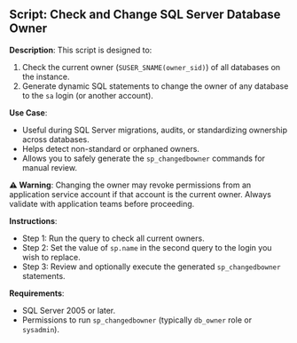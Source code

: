 ## Script: Check and Change SQL Server Database Owner

**Description**:
This script is designed to:
1. Check the current owner (`SUSER_SNAME(owner_sid)`) of all databases on the instance.
2. Generate dynamic SQL statements to change the owner of any database to the `sa` login (or another account).

**Use Case**:
- Useful during SQL Server migrations, audits, or standardizing ownership across databases.
- Helps detect non-standard or orphaned owners.
- Allows you to safely generate the `sp_changedbowner` commands for manual review.

**⚠️ Warning**:
Changing the owner may revoke permissions from an application service account if that account is the current owner. Always validate with application teams before proceeding.

**Instructions**:
- Step 1: Run the query to check all current owners.
- Step 2: Set the value of `sp.name` in the second query to the login you wish to replace.
- Step 3: Review and optionally execute the generated `sp_changedbowner` statements.

**Requirements**:
- SQL Server 2005 or later.
- Permissions to run `sp_changedbowner` (typically `db_owner` role or `sysadmin`).
